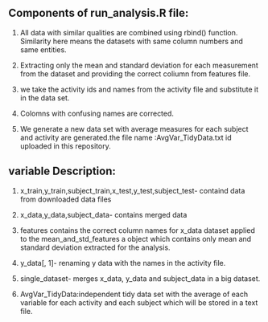 Components of run_analysis.R file:
---------------------------------
1) All data with similar qualities are combined using rbind() function. Similarity here means the datasets with same column numbers and same entities.

2) Extracting only the mean and standard deviation for each measurement from the dataset and providing the correct coliumn from features file.

3) we take the activity ids and names from the activity file and substitute it in the data set.

4) Colomns with confusing names are corrected.

5) We generate a new data set with average measures for each subject and activity are generated.the file name :AvgVar_TidyData.txt id uploaded in this repository.

variable Description:
----------------------------------------
1) x_train,y_train,subject_train,x_test,y_test,subject_test- containd data from downloaded data files

2) x_data,y_data,subject_data- contains merged data

3) features contains the correct column names for x_data dataset applied to the mean_and_std_features a object which contains only mean and standard deviation extracted for the analysis.

4) y_data[, 1]- renaming y data with the names in the activity file.

5) single_dataset- merges x_data, y_data and subject_data in a big dataset.

6) AvgVar_TidyData:independent tidy data set with the average of each variable for each activity and each subject which will be stored in a text file.

